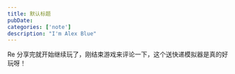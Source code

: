 ```yaml
---
title: 默认标题
pubDate: 
categories: ['note']
description: "I'm Alex Blue"
---
```


Re 分享完就开始继续玩了，刚结束游戏来评论一下，这个送快递模拟器是真的好玩呀！